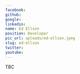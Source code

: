 ```yaml
---
facebook: 
github: 
google: 
linkedin: 
name: Ed Ellson
position: Developer
pic_url: uploads/ed-ellson.jpeg
slug: ed-ellson
twitter: 
youtube: 
---
```

<p>TBC</p>

